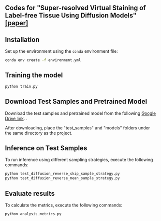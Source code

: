
## Codes for "Super-resolved Virtual Staining of Label-free Tissue Using Diffusion Models" [[paper]](https://arxiv.org/pdf/2410.20073)

## Installation

Set up the environment using the `conda` environment file:

```bash
conda env create -f environment.yml
```

## Training the model

```bash
python train.py
``` 

## Download Test Samples and Pretrained Model

Download the test samples and pretrained model from the following [Google Drive link](https://drive.google.com/drive/folders/1R9V5UtmlYHpGqQ_gjv02DH5QInz2kJ8k?usp=drive_link).
.

After downloading, place the "test_samples" and "models" folders under the same directory as the project.


## Inference on Test Samples

To run inference using different sampling strategies, execute the following commands:

```bash
python test_diffusion_reverse_skip_sample_strategy.py
python test_diffusion_reverse_mean_sample_strategy.py
``` 

## Evaluate results
To calculate the metrics, execute the following commands:

```bash
python analysis_metrics.py
``` 
